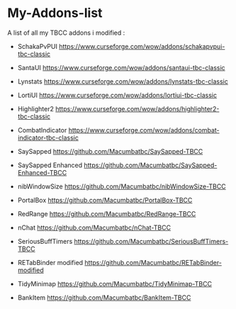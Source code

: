 # My-Addons-list
A list of all my TBCC addons i modified :

- SchakaPvPUI
https://www.curseforge.com/wow/addons/schakapvpui-tbc-classic

- SantaUI
https://www.curseforge.com/wow/addons/santaui-tbc-classic

- Lynstats
https://www.curseforge.com/wow/addons/lynstats-tbc-classic

- LortiUI
https://www.curseforge.com/wow/addons/lortiui-tbc-classic

- Highlighter2
https://www.curseforge.com/wow/addons/highlighter2-tbc-classic

- CombatIndicator
https://www.curseforge.com/wow/addons/combat-indicator-tbc-classic

- SaySapped
https://github.com/Macumbatbc/SaySapped-TBCC

- SaySapped Enhanced
https://github.com/Macumbatbc/SaySapped-Enhanced-TBCC

- nibWindowSize
https://github.com/Macumbatbc/nibWindowSize-TBCC

- PortalBox
https://github.com/Macumbatbc/PortalBox-TBCC

- RedRange
https://github.com/Macumbatbc/RedRange-TBCC

- nChat
https://github.com/Macumbatbc/nChat-TBCC

- SeriousBuffTimers
https://github.com/Macumbatbc/SeriousBuffTimers-TBCC

- RETabBinder modified
https://github.com/Macumbatbc/RETabBinder-modified

- TidyMinimap
https://github.com/Macumbatbc/TidyMinimap-TBCC

- BankItem
https://github.com/Macumbatbc/BankItem-TBCC
